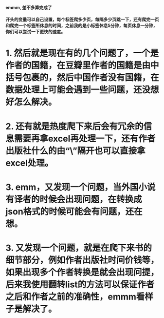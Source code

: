 #### emmm, 差不多算完成了
#### 开头的变量可以自己设置，每个标签爬多少页，每隔多少页跳一下，还有爬完一页和爬完一个标签所休息的时间，之前我的是小标签休息5分钟，每页休息一分钟，你们可以尝试一下更快的速度。
# 1. 然后就是现在有的几个问题了，一个是作者的国籍，在豆瓣里作者的国籍是由中括号包裹的，然后中国作者没有国籍，在数据处理上可能会遇到一些问题，还没想好怎么解决。
# 2. 还有就是热度爬下来后会有冗余的信息需要再拿excel再处理一下，还有作者出版社什么的由“\”隔开也可以直接拿excel处理。
# 3. emm，又发现一个问题，当外国小说有译者的时候会出现问题，在转换成json格式的时候可能会有问题，还在想。
# 3. 又发现一个问题，就是在爬下来书的细节部分，例如作者出版社时间价钱等，如果出现多个作者转换是就会出现问提，后来我使用翻转list的方法可以保证作者之后和作者之前的准确性，emmm看样子是解决了。
